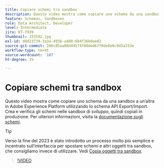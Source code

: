 ```yaml
---
title: Copiare schemi tra sandbox
description: Questo video mostra come copiare uno schema da una sandbox a un’altra in Adobe Experience Platform utilizzando lo schema API Export/Import.
feature: Schemas, Sandboxes
role: Data Architect, Developer
level: Intermediate
jira: KT-7939
thumbnail: 333592.jpg
exl-id: d0d23739-3a3a-4938-a400-684f36b0ae82
source-git-commit: 286c85aa88d44574f00ded67f0de8e0c945a153e
workflow-type: tm+mt
source-wordcount: '107'
ht-degree: 1%

---
```


# Copiare schemi tra sandbox

Questo video mostra come copiare uno schema da una sandbox a un’altra in Adobe Experience Platform utilizzando lo schema API Export/Import. Crea e verifica gli schemi nelle sandbox di sviluppo, quindi copiali in produzione. Per ulteriori informazioni, visita la [documentazione sugli schemi](https://experienceleague.adobe.com/docs/experience-platform/xdm/home.html?lang=it).

>[!TIP]
>
>Verso la fine del 2023 è stato introdotto un processo molto più semplice e incentrato sull’interfaccia per spostare schemi e altri oggetti tra sandbox, che consigliamo invece di utilizzare. Vedi [Copia oggetti tra sandbox](https://experienceleague.adobe.com/docs/platform-learn/tutorials/admin/copy-objects-between-sandboxes.html?lang=it).

>[!VIDEO](https://video.tv.adobe.com/v/3413596?learn=on&enablevpops&captions=ita)
